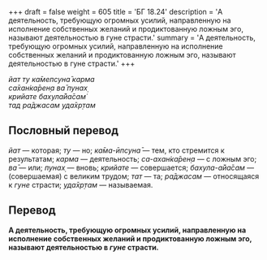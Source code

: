 +++
draft = false
weight = 605
title = 'БГ 18.24'
description = 'А деятельность, требующую огромных усилий, направленную на исполнение собственных желаний и продиктованную ложным эго, называют деятельностью в гуне страсти.'
summary = 'А деятельность, требующую огромных усилий, направленную на исполнение собственных желаний и продиктованную ложным эго, называют деятельностью в гуне страсти.'
+++

_йат ту ка̄мепсуна̄ карма  
са̄хан̇ка̄рен̣а ва̄ пунах̣  
крийате бахула̄йа̄сам̇  
тад ра̄джасам уда̄хр̣там_

## Пословный перевод

_йат_ — которая; _ту_ — но; _ка̄ма_\-_ӣпсуна̄_ — тем, кто стремится к результатам; _карма_ — деятельность; _са_\-_ахан̇ка̄рен̣а_ — с ложным эго; _ва̄_ — или; _пунах̣_ — вновь; _крийате_ — совершается; _бахула_\-_а̄йа̄сам_ — (совершаемая) с великим трудом; _тат_ — та; _ра̄джасам_ — относящаяся к _гуне_ страсти; _уда̄хр̣там_ — называемая.

## Перевод

**А деятельность, требующую огромных усилий, направленную на исполнение собственных желаний и продиктованную ложным эго, называют деятельностью в _гуне_ страсти.**

